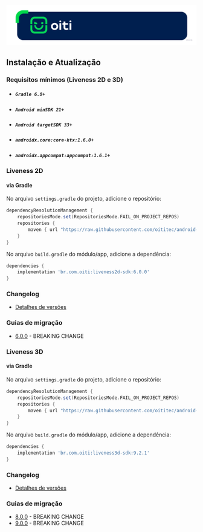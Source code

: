 <p align="center">
 <img src="Liveness3D/Documentation/Images/OitiHeader.png"/>
</p>

## Instalação e Atualização

### Requisitos mínimos (Liveness 2D e 3D)

- ##### `Gradle 6.8+`
- ##### `Android minSDK 21+`
- ##### `Android targetSDK 33+`
- ##### `androidx.core:core-ktx:1.6.0+`
- ##### `androidx.appcompat:appcompat:1.6.1+`

### Liveness 2D

#### via Gradle

No arquivo `settings.gradle` do projeto, adicione o repositório:

```gradle
dependencyResolutionManagement {
    repositoriesMode.set(RepositoriesMode.FAIL_ON_PROJECT_REPOS)
    repositories {
        maven { url "https://raw.githubusercontent.com/oititec/android-oiti-versions/master" }
    }
}
```

No arquivo `build.gradle` do módulo/app, adicione a dependência:

```gradle
dependencies {
    implementation 'br.com.oiti:liveness2d-sdk:6.0.0'
}
```

### Changelog

- [Detalhes de versões](Liveness2D/Documentation/Changelog.MD)

### Guias de migração

- [6.0.0](https://github.com/oititec/android-oiti-versions/blob/master/Liveness2D/BreakingChange/Migration-Guide-6.0.0.md) - BREAKING CHANGE

### Liveness 3D

#### via Gradle

No arquivo `settings.gradle` do projeto, adicione o repositório:

```gradle
dependencyResolutionManagement {
    repositoriesMode.set(RepositoriesMode.FAIL_ON_PROJECT_REPOS)
    repositories {
        maven { url "https://raw.githubusercontent.com/oititec/android-oiti-versions/master" }
    }
}
```

No arquivo `build.gradle` do módulo/app, adicione a dependência:

```gradle
dependencies {
    implementation 'br.com.oiti:liveness3d-sdk:9.2.1'
}
```

### Changelog

- [Detalhes de versões](Liveness3D/Documentation/Changelog.MD)

### Guias de migração

- [8.0.0](https://github.com/oititec/liveness-android-sdk/blob/main/Documentation/Migration-Guide-8.0.0.md) - BREAKING CHANGE
- [9.0.0](https://github.com/oititec/liveness-android-sdk/blob/main/Documentation/Migration-Guide-9.0.0.md) - BREAKING CHANGE

